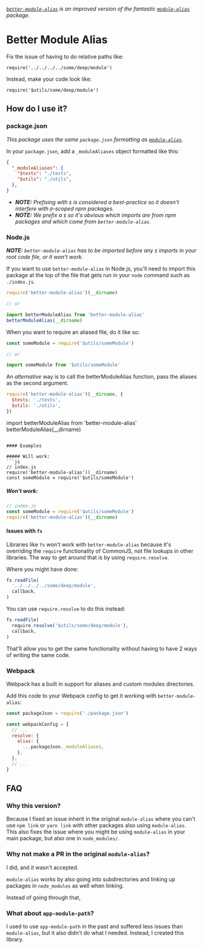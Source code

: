 _[`better-module-alias`](https://www.npmjs.com/package/better-module-alias) is an improved version of the fantastic [`module-alias`](https://github.com/ilearnio/module-alias) package._

# Better Module Alias
Fix the issue of having to do relative paths like:
```
require('../../../../some/deep/module')
```

Instead, make your code look like:
```
require('$utils/some/deep/module')
```

## How do I use it?

### package.json
_This package uses the same `package.json` formatting as [`module-alias`](https://github.com/ilearnio/module-alias)._

In your `package.json`, add a `_moduleAliases` object formatted like this:

```json
{
  "_moduleAliases": {
    "$tests": "./tests",
    "$utils": "./utils",
  },
}
```


- _**NOTE:** Prefixing with `$` is considered a best-practice so it doesn't interfere with `@`-scoped npm packages._
- _**NOTE:** We prefix a `$` so it's obvious which imports are from npm packages and which come from `better-module-alias`._

### Node.js
_**NOTE:** `better-module-alias` has to be imported before any `$` imports in your root code file, or it won't work._

If you want to use `better-module-alias` in Node.js, you'll need to import this package at the top of the file that gets run in your `node` command such as `./index.js`.

```js
require('better-module-alias')(__dirname)

// or

import betterModuleAlias from 'better-module-alias'
betterModuleAlias(__dirname)
```

When you want to require an aliased file, do it like so:

```js
const someModule = require('$utils/someModule')

// or

import someModule from '$utils/someModule'
```

An *alternative* way is to call the betterModuleAlias function, pass the aliases as the second argument.
```js
require('better-module-alias')(__dirname, {
  $tests: './tests',
  $utils: './utils',
})
```

import betterModuleAlias from 'better-module-alias'
betterModuleAlias(__dirname)
```

#### Examples

##### Will work:
```js
// index.js
require('better-module-alias')(__dirname)
const someModule = require('$utils/someModule')
```

##### Won't work:
```js
// index.js
const someModule = require('$utils/someModule')
require('better-module-alias')(__dirname)
```

#### Issues with `fs`

Libraries like `fs` won't work with `better-module-alias` because it's overriding the `require` functionality of CommonJS, not file lookups in other libraries. The way to get around that is by using `require.resolve`.

Where you might have done:
```js
fs.readFile(
  '../../../../some/deep/module',
  callback,
)
```

You can use `require.resolve` to do this instead:
```js
fs.readFile(
  require.resolve('$utils/some/deep/module'),
  callback,
)
```

That'll allow you to get the same functionality without having to have 2 ways of writing the same code.

### Webpack
Webpack has a built in support for aliases and custom modules directories.

Add this code to your Webpack config to get it working with `better-module-alias`:

```js
const packageJson = require('./package.json')

const webpackConfig = {
  // ...
  resolve: {
    alias: {
      ...packageJson._moduleAliases,
    },
  },
  // ...
}
```

## FAQ

### Why this version?

Because I fixed an issue inherit in the original `module-alias` where you can't use `npm link` or `yarn link` with other packages also using `module-alias`. This also fixes the issue where you might be using `module-alias` in your main package, but also one in `node_modules/`.

### Why not make a PR in the original `module-alias`?

I did, and it wasn't accepted.

`module-alias` works by also going into subdirectories and linking up packages in `node_modules` as well when linking.

Instead of going through that,

### What about `app-module-path`?

I used to use `app-module-path` in the past and suffered less issues than `module-alias`, but it also didn't do what I needed. Instead, I created this library.
